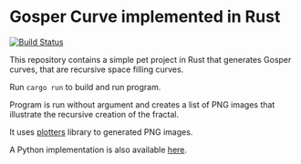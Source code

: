 # Gosper Curve implemented in Rust

[![Build Status](https://travis-ci.org/Gjacquenot/GosperCurveRust.svg?branch=master)](https://travis-ci.org/Gjacquenot/GosperCurveRust)

This repository contains a simple pet project in Rust that generates
Gosper curves, that are recursive space filling curves.

Run `cargo run` to build and run program.

Program is run without argument and creates a list of PNG images that
illustrate the recursive creation of the fractal.

It uses [plotters](https://github.com/38/plotters) library to generated PNG images.

A Python implementation is also available
[here](https://github.com/Gjacquenot/GosperCurve).
